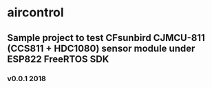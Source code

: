 # aircontrol
## Sample project to test CFsunbird CJMCU-811 (CCS811 + HDC1080) sensor module under ESP822 FreeRTOS SDK 
### v0.0.1 2018

